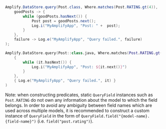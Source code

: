 <amplify-block-switcher>
<amplify-block name="Java">

```java
Amplify.DataStore.query(Post.class, Where.matches(Post.RATING.gt(4)),
    goodPosts -> {
        while (goodPosts.hasNext()) {
            Post post = goodPosts.next();
            Log.i("MyAmplifyApp", "Post: " +  post);
        }
    },
    failure -> Log.e("MyAmplifyApp", "Query failed.", failure)
);
```

</amplify-block>
<amplify-block name="Kotlin">

```kotlin
Amplify.DataStore.query(Post::class.java, Where.matches(Post.RATING.gt(4)),
    {
        while (it.hasNext()) {
            Log.i("MyAmplifyApp", "Post: ${it.next()}")
        }
    },
    { Log.e("MyAmplifyApp", "Query failed.", it) }
)
```

<amplify-callout>

Note: when constructing predicates, static `QueryField` instances such as `Post.RATING` do not own any information about the model to which the field belongs. In order to avoid any ambiguity between field names which are used across multiple models, it is recommended to construct a custom instance of `QueryField` in the form of `QueryField.field("{model-name}.{field-name}")` (i.e. `field("post.rating")`).

</amplify-callout>

